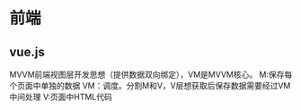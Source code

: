# 前端
## vue.js
MVVM前端视图层开发思想（提供数据双向绑定），VM是MVVM核心。
M:保存每个页面中单独的数据
VM：调度。分割M和V，V层想获取后保存数据需要经过VM中间处理
V:页面中HTML代码
